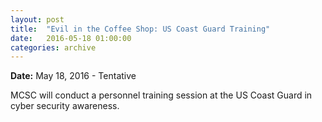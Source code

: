 ```yaml
---
layout: post
title:  "Evil in the Coffee Shop: US Coast Guard Training"
date:   2016-05-18 01:00:00
categories: archive
---
```


<strong>Date:</strong> May 18, 2016 - Tentative<br>

<p>MCSC will conduct a personnel training session at the US Coast Guard in cyber security awareness.</p>

